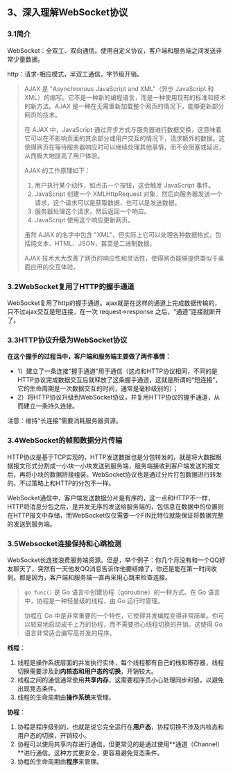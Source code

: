## 3、深入理解WebSocket协议

### 3.1简介

WebSocket：全双工、双向通信。使用自定义协议，客户端和服务端之间发送非常少量数据。

http：请求-相应模式，半双工通信。字节级开销。

> AJAX 是 "Asynchronous JavaScript and XML"（异步 JavaScript 和 XML）的缩写。它不是一种新的编程语言，而是一种使用现有的标准和技术的新方法。AJAX 是一种在无需重新加载整个网页的情况下，能够更新部分网页的技术。
>
> 在 AJAX 中，JavaScript 通过异步方式与服务器进行数据交换，这意味着它可以在不影响页面的其余部分或用户交互的情况下，请求额外的数据。这使得网页在等待服务器响应时可以继续处理其他事情，而不会阻塞或延迟，从而极大地提高了用户体验。
>
> AJAX 的工作原理如下：
>
> 1. 用户执行某个动作，如点击一个按钮，这会触发 JavaScript 事件。
> 2. JavaScript 创建一个 XMLHttpRequest 对象，然后向服务器发送一个请求，这个请求可以是获取数据，也可以是发送数据。
> 3. 服务器处理这个请求，然后返回一个响应。
> 4. JavaScript 使用这个响应更新网页。
>
> 虽然 AJAX 的名字中包含 "XML"，但实际上它可以处理各种数据格式，包括纯文本、HTML、JSON，甚至是二进制数据。
>
> AJAX 技术大大改善了网页的响应性和灵活性，使得网页能够提供类似于桌面应用的交互体验。

### 3.2WebSocket复用了HTTP的握手通道

WebSocket复用了http的握手通道。ajax就是在这样的通道上完成数据传输的，只不过ajax交互是短连接，在一次 request->response 之后，“通道”连接就断开了。

### 3.3HTTP协议升级为WebSocket协议

**在这个握手的过程当中，客户端和服务端主要做了两件事情：**

- 1）建立了一条连接“握手通道”用于通信（这点和HTTP协议相同，不同的是HTTP协议完成数据交互后就释放了这条握手通道，这就是所谓的“短连接”，它的生命周期是一次数据交互的时间，通常是毫秒级别的）；
- 2）将HTTP协议升级到WebSocket协议，并复用HTTP协议的握手通道，从而建立一条持久连接。

注意：维持“长连接”需要消耗服务器资源。

### 3.4WebSocket的帧和数据分片传输

HTTP协议是基于TCP实现的，HTTP发送数据也是分包转发的，就是将大数据根据报文形式分割成一小块一小块发送到服务端，服务端接收到客户端发送的报文后，再将小块的数据拼接组装。WebSocket协议也是通过分片打包数据进行转发的，不过策略上和HTTP的分包不一样。

WebSocket通信中，客户端发送数据分片是有序的，这一点和HTTP不一样，HTTP将消息分包之后，是并发无序的发送给服务端的，包信息在数据中的位置则在HTTP报文中存储，而WebSocket仅仅需要一个FIN比特位就能保证将数据完整的发送到服务端。

### 3.5Websocket连接保持和心跳检测

WebSocket长连接浪费服务端资源。但是，举个例子：你几个月没有和一个QQ好友聊天了，突然有一天他发QQ消息告诉你他要结婚了，你还是能在第一时间收到。那是因为，客户端和服务端一直再采用心跳来检查连接。

>`go func()` 是 Go 语言中创建协程（goroutine）的一种方式。在 Go 语言中，协程是一种轻量级的线程，由 Go 运行时管理。
>
>协程在 Go 中是非常重要的一个特性，它使得并发编程变得非常简单。你可以轻易地启动成千上万的协程，而不需要担心线程切换的开销。这使得 Go 语言非常适合编写高并发的程序。

**线程**：

1. 线程是操作系统层面的并发执行实体，每个线程都有自己的栈和寄存器，线程切换需要涉及到**内核态和用户态的切换**，开销较大。
2. 线程之间的通信通常使用**共享内存**，这需要程序员小心处理同步和锁，以避免出现竞态条件。
3. 线程的生命周期由**操作系统**来管理。

**协程**：

1. 协程是程序级别的，也就是说它完全运行在**用户态**，协程切换不涉及内核态和用户态的切换，开销较小。
2. 协程可以使用共享内存进行通信，但更常见的是通过使用**通道（Channel）**进行通信。这种方式更安全，更容易避免竞态条件。
3. 协程的生命周期由**程序**来管理。